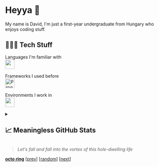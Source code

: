 # Heyya 👋

My name is David, I'm just a first-year undergraduate from Hungary who enjoys coding stuff.

## 👨🏻‍💻 Tech Stuff

Languages I'm familiar with<br>
<a href="https://skillicons.dev">
  <img height="30" src="https://skillicons.dev/icons?i=js,ts,html,css,cs,rust,php,mysql,py&theme=dark">
</a>

Frameworks I used before<br>
<a href="https://skillicons.dev">
  <img height="30" alt="Programing Frameworks" src="https://skillicons.dev/icons?i=express,nextjs&theme=dark">
</a>

Environments I work in<br>
<a href="https://skillicons.dev">
  <img height="30" src="https://skillicons.dev/icons?i=linux,vscode,raspberrypi,git,docker&theme=dark">
</a>

<details>
  <summary>
    <h2>📈 Meaningless GitHub Stats</h2>
  </summary>
  <div align="center">
    <img width="30%"
      src="http://github-profile-summary-cards.vercel.app/api/cards/stats?username=GitDevla&theme=github_dark">
    <img width="62%"
      src="https://github-profile-summary-cards.vercel.app/api/cards/profile-details?username=GitDevla&theme=github_dark">
    <br>
    <img width="40%"
      src="http://github-profile-summary-cards.vercel.app/api/cards/repos-per-language?username=GitDevla&theme=github_dark">
    <img width="40%"
      src="http://github-profile-summary-cards.vercel.app/api/cards/most-commit-language?username=GitDevla&theme=github_dark">
  </div>
</details>

> *Let's fall and fall into the vortex of this hole-dwelling life*

[**octo ring**](https://octo-ring.com/)
[[prev](https://octo-ring.com/p/GitDevla/prev)] [[random](https://octo-ring.com/p/GitDevla/random)]
[[next](https://octo-ring.com/p/GitDevla/next)]
